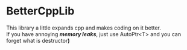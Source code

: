 # BetterCppLib

This library a little expands cpp and makes coding on it better.</br>
If you have annoying <b><i>memory leaks</i></b>, just use AutoPtr&#60;T&#62; and you can forget what is destructor<b>)</b>

